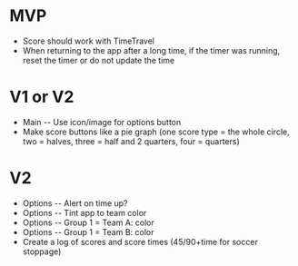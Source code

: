 # MVP

- Score should work with TimeTravel
- When returning to the app after a long time, if the timer was running, reset the timer or do not update the time

# V1 or V2

- Main -- Use icon/image for options button
- Make score buttons like a pie graph (one score type = the whole circle, two = halves, three = half and 2 quarters, four = quarters)

# V2

- Options -- Alert on time up?
- Options -- Tint app to team color
- Options -- Group 1 = Team A: color
- Options -- Group 1 = Team B: color
- Create a log of scores and score times (45/90+time for soccer stoppage)